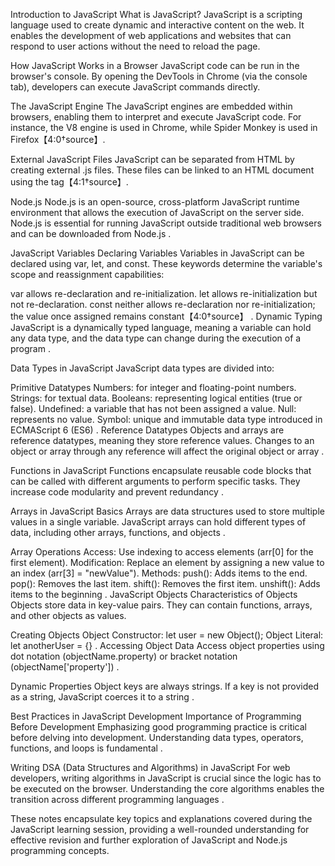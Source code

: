 Introduction to JavaScript
What is JavaScript?
JavaScript is a scripting language used to create dynamic and interactive content on the web. It enables the development of web applications and websites that can respond to user actions without the need to reload the page.

How JavaScript Works in a Browser
JavaScript code can be run in the browser's console. By opening the DevTools in Chrome (via the console tab), developers can execute JavaScript commands directly.

The JavaScript Engine
The JavaScript engines are embedded within browsers, enabling them to interpret and execute JavaScript code. For instance, the V8 engine is used in Chrome, while Spider Monkey is used in Firefox【4:0†source】.

External JavaScript Files
JavaScript can be separated from HTML by creating external .js files. These files can be linked to an HTML document using the <script src="path/to/file.js"></script> tag【4:1†source】.

Node.js
Node.js is an open-source, cross-platform JavaScript runtime environment that allows the execution of JavaScript on the server side. Node.js is essential for running JavaScript outside traditional web browsers and can be downloaded from Node.js .

JavaScript Variables
Declaring Variables
Variables in JavaScript can be declared using var, let, and const. These keywords determine the variable's scope and reassignment capabilities:

var allows re-declaration and re-initialization.
let allows re-initialization but not re-declaration.
const neither allows re-declaration nor re-initialization; the value once assigned remains constant【4:0†source】 .
Dynamic Typing
JavaScript is a dynamically typed language, meaning a variable can hold any data type, and the data type can change during the execution of a program .

Data Types in JavaScript
JavaScript data types are divided into:

Primitive Datatypes
Numbers: for integer and floating-point numbers.
Strings: for textual data.
Booleans: representing logical entities (true or false).
Undefined: a variable that has not been assigned a value.
Null: represents no value.
Symbol: unique and immutable data type introduced in ECMAScript 6 (ES6) .
Reference Datatypes
Objects and arrays are reference datatypes, meaning they store reference values. Changes to an object or array through any reference will affect the original object or array .

Functions in JavaScript
Functions encapsulate reusable code blocks that can be called with different arguments to perform specific tasks. They increase code modularity and prevent redundancy .

Arrays in JavaScript
Basics
Arrays are data structures used to store multiple values in a single variable. JavaScript arrays can hold different types of data, including other arrays, functions, and objects .

Array Operations
Access: Use indexing to access elements (arr[0] for the first element).
Modification: Replace an element by assigning a new value to an index (arr[3] = "newValue").
Methods:
push(): Adds items to the end.
pop(): Removes the last item.
shift(): Removes the first item.
unshift(): Adds items to the beginning .
JavaScript Objects
Characteristics of Objects
Objects store data in key-value pairs. They can contain functions, arrays, and other objects as values.

Creating Objects
Object Constructor: let user = new Object();
Object Literal: let anotherUser = {} .
Accessing Object Data
Access object properties using dot notation (objectName.property) or bracket notation (objectName['property']) .

Dynamic Properties
Object keys are always strings. If a key is not provided as a string, JavaScript coerces it to a string .

Best Practices in JavaScript Development
Importance of Programming Before Development
Emphasizing good programming practice is critical before delving into development. Understanding data types, operators, functions, and loops is fundamental .

Writing DSA (Data Structures and Algorithms) in JavaScript
For web developers, writing algorithms in JavaScript is crucial since the logic has to be executed on the browser. Understanding the core algorithms enables the transition across different programming languages .

These notes encapsulate key topics and explanations covered during the JavaScript learning session, providing a well-rounded understanding for effective revision and further exploration of JavaScript and Node.js programming concepts.
